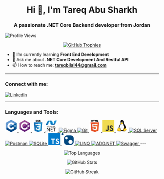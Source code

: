 <h1 align="center">Hi 👋, I'm Tareq Abu Sharkh</h1>
<h3 align="center">A passionate .NET Core Backend developer from Jordan</h3>

<p align="left">
  <img src="https://komarev.com/ghpvc/?username=tareq-bilal&label=Profile%20views&color=brightgreen&style=flat-square" alt="Profile Views" />
</p>

<p align="center">
  <a href="https://github.com/ryo-ma/github-profile-trophy">
    <img src="https://github-profile-trophy.vercel.app/?username=tareq-bilal&theme=dracula&no-frame=true&row=1&column=7" alt="GitHub Trophies" />
  </a>
</p>

- 🌱 I’m currently learning **Front End Development**  
- 💬 Ask me about **.NET Core Development And Restful API**  
- 📫 How to reach me: **tareqbilal44@gmail.com**

---

<h3 align="left">Connect with me:</h3>
<p align="left">
  <a href="https://linkedin.com/in/tareq-abu-sharkh" target="_blank">
    <img src="https://raw.githubusercontent.com/rahuldkjain/github-profile-readme-generator/master/src/images/icons/Social/linked-in-alt.svg" alt="LinkedIn" height="30" width="40" />
  </a>
</p>

---

<h3 align="left">Languages and Tools:</h3>
<p align="left">
  <a href="https://www.w3schools.com/cpp/" target="_blank" rel="noreferrer">
    <img src="https://raw.githubusercontent.com/devicons/devicon/master/icons/cplusplus/cplusplus-original.svg" alt="C++" width="40" height="40" />
  </a>
  <a href="https://www.w3schools.com/cs/" target="_blank" rel="noreferrer">
    <img src="https://raw.githubusercontent.com/devicons/devicon/master/icons/csharp/csharp-original.svg" alt="C#" width="40" height="40" />
  </a>
  <a href="https://www.w3schools.com/css/" target="_blank" rel="noreferrer">
    <img src="https://raw.githubusercontent.com/devicons/devicon/master/icons/css3/css3-original-wordmark.svg" alt="CSS3" width="40" height="40" />
  </a>
  <a href="https://dotnet.microsoft.com/" target="_blank" rel="noreferrer">
    <img src="https://raw.githubusercontent.com/devicons/devicon/master/icons/dot-net/dot-net-original-wordmark.svg" alt=".NET" width="40" height="40" />
  </a>
  <a href="https://www.figma.com/" target="_blank" rel="noreferrer">
    <img src="https://www.vectorlogo.zone/logos/figma/figma-icon.svg" alt="Figma" width="40" height="40" />
  </a>
  <a href="https://git-scm.com/" target="_blank" rel="noreferrer">
    <img src="https://www.vectorlogo.zone/logos/git-scm/git-scm-icon.svg" alt="Git" width="40" height="40" />
  </a>
  <a href="https://www.w3.org/html/" target="_blank" rel="noreferrer">
    <img src="https://raw.githubusercontent.com/devicons/devicon/master/icons/html5/html5-original-wordmark.svg" alt="HTML5" width="40" height="40" />
  </a>
  <a href="https://developer.mozilla.org/en-US/docs/Web/JavaScript" target="_blank" rel="noreferrer">
    <img src="https://raw.githubusercontent.com/devicons/devicon/master/icons/javascript/javascript-original.svg" alt="JavaScript" width="40" height="40" />
  </a>
  <a href="https://www.linux.org/" target="_blank" rel="noreferrer">
    <img src="https://raw.githubusercontent.com/devicons/devicon/master/icons/linux/linux-original.svg" alt="Linux" width="40" height="40" />
  </a>
  <a href="https://www.microsoft.com/en-us/sql-server" target="_blank" rel="noreferrer">
    <img src="https://www.svgrepo.com/show/303229/microsoft-sql-server-logo.svg" alt="SQL Server" width="40" height="40" />
  </a>
  <a href="https://postman.com" target="_blank" rel="noreferrer">
    <img src="https://www.vectorlogo.zone/logos/getpostman/getpostman-icon.svg" alt="Postman" width="40" height="40" />
  </a>
  <a href="https://www.sqlite.org/" target="_blank" rel="noreferrer">
    <img src="https://www.vectorlogo.zone/logos/sqlite/sqlite-icon.svg" alt="SQLite" width="40" height="40" />
  </a>
  <a href="https://www.typescriptlang.org/" target="_blank" rel="noreferrer">
    <img src="https://raw.githubusercontent.com/devicons/devicon/master/icons/typescript/typescript-original.svg" alt="TypeScript" width="40" height="40" />
  </a>
  <a href="https://learn.microsoft.com/en-us/ef/" target="_blank" rel="noreferrer">
    <img src="https://raw.githubusercontent.com/devicons/devicon/master/icons/nuget/nuget-original.svg" alt="Entity Framework Core" width="40" height="40" />

  <a href="https://learn.microsoft.com/en-us/dotnet/csharp/programming-guide/concepts/linq/" target="_blank" rel="noreferrer">
    <img src="https://upload.wikimedia.org/wikipedia/commons/4/4f/Linq_Logo.svg" alt="LINQ" width="40" height="40" />
  </a>
  <a href="https://learn.microsoft.com/en-us/dotnet/framework/data/adonet/" target="_blank" rel="noreferrer">
    <img src="https://upload.wikimedia.org/wikipedia/commons/e/ee/.NET_Core_Logo.svg" alt="ADO.NET" width="40" height="40" />
  </a>
  <a href="https://swagger.io/" target="_blank" rel="noreferrer">
    <img src="https://raw.githubusercontent.com/swagger-api/swagger.io/wordpress/images/assets/SWU-logo-clr.png" alt="Swagger" width="40" height="40" />
  </a>
---

<p align="center">
  <img src="https://github-readme-stats.vercel.app/api/top-langs?username=tareq-bilal&show_icons=true&locale=en&layout=compact&theme=github_dark" alt="Top Languages" />
</p>

<p align="center">
  <img src="https://github-readme-stats.vercel.app/api?username=tareq-bilal&show_icons=true&locale=en&theme=github_dark" alt="GitHub Stats" />
</p>

<p align="center">
  <img src="https://github-readme-streak-stats.herokuapp.com/?user=tareq-bilal&theme=github-dark-blue" alt="GitHub Streak" />
</p>

